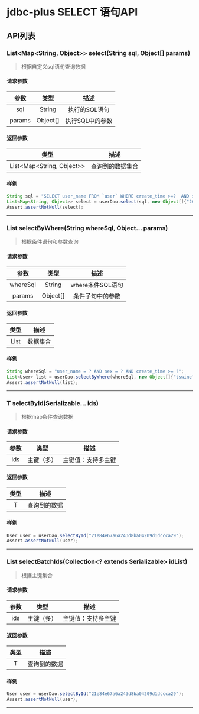 jdbc-plus SELECT 语句API 
=====
## API列表
### List<Map<String, Object>> select(String sql, Object[] params)
> 根据自定义sql语句查询数据
#### 请求参数
|参数|类型|描述 |
| :---:|:---:|:---:|
|sql| String|执行的SQL语句|
|params|Object[]|执行SQL中的参数|
#### 返回参数
|类型|描述| 
| :---:|:---:|
|List<Map<String, Object>>|  查询到的数据集合 | 
#### 样例
```java
String sql = "SELECT user_name FROM `user` WHERE create_time >=?  AND sex = ? GROUP BY user_name ";
List<Map<String, Object>> select = userDao.select(sql, new Object[]{"2019-09-02", 1});
Assert.assertNotNull(select);
```
***
### List<T> selectByWhere(String whereSql, Object... params) 
> 根据条件语句和参数查询
#### 请求参数
|参数|类型|描述 |
| :---:|:---:|:---:|
|whereSql| String|where条件SQL语句|
|params|Object[]|条件子句中的参数|
#### 返回参数
|类型|描述| 
| :---:|:---:|
|List<T>| 数据集合 | 
#### 样例
```java
String whereSql = "user_name = ? AND sex = ? AND create_time >= ?";
List<User> list = userDao.selectByWhere(whereSql, new Object[]{"tswine", 1, "2019-09-02"});
Assert.assertNotNull(list);
```
***
### T selectById(Serializable... ids)
> 根据map条件查询数据
#### 请求参数
|参数|类型|描述 |
| :---:|:---:|:---:|
|ids|主键（多）|主键值：支持多主键|
#### 返回参数
|类型|描述| 
| :---:|:---:|
|T| 查询到的数据 | 
#### 样例
```java
User user = userDao.selectById("21e84e67a6a243d8ba04209d1dccca29");
Assert.assertNotNull(user);
```
***
### List<T> selectBatchIds(Collection<? extends Serializable> idList)
> 根据主键集合
#### 请求参数
|参数|类型|描述 |
| :---:|:---:|:---:|
|ids|主键（多）|主键值：支持多主键|
#### 返回参数
|类型|描述| 
| :---:|:---:|
|T| 查询到的数据 | 
#### 样例
```java
User user = userDao.selectById("21e84e67a6a243d8ba04209d1dccca29");
Assert.assertNotNull(user);
```
***

